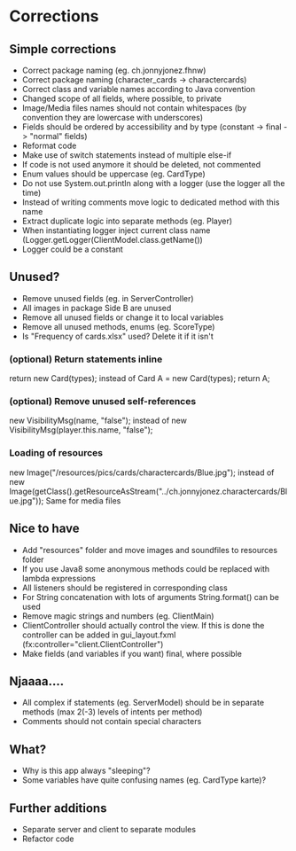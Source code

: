 # Corrections

## Simple corrections
- Correct package naming (eg. ch.jonnyjonez.fhnw)
- Correct package naming (character_cards -> charactercards)
- Correct class and variable names according to Java convention
- Changed scope of all fields, where possible, to private
- Image/Media files names should not contain whitespaces (by convention they are lowercase with underscores)
- Fields should be ordered by accessibility and by type (constant -> final -> "normal" fields)
- Reformat code
- Make use of switch statements instead of multiple else-if
- If code is not used anymore it should be deleted, not commented
- Enum values should be uppercase (eg. CardType)
- Do not use System.out.println along with a logger (use the logger all the time)
- Instead of writing comments move logic to dedicated method with this name
- Extract duplicate logic into separate methods (eg. Player)
- When instantiating logger inject current class name (Logger.getLogger(ClientModel.class.getName())
- Logger could be a constant

## Unused?
- Remove unused fields (eg. in ServerController)
- All images in package Side B are unused
- Remove all unused fields or change it to local variables
- Remove all unused methods, enums (eg. ScoreType)
- Is "Frequency of cards.xlsx" used? Delete it if it isn't

### (optional) Return statements inline
return new Card(types);
instead of
Card A = new Card(types);
return A;

### (optional) Remove unused self-references
new VisibilityMsg(name, "false");
instead of 
new VisibilityMsg(player.this.name, "false");

### Loading of resources
new Image("/resources/pics/cards/charactercards/Blue.jpg");
instead of
new Image(getClass().getResourceAsStream("../ch.jonnyjonez.charactercards/Blue.jpg"));
Same for media files

## Nice to have
- Add "resources" folder and move images and soundfiles to resources folder
- If you use Java8 some anonymous methods could be replaced with lambda expressions
- All listeners should be registered in corresponding class
- For String concatenation with lots of arguments String.format() can be used
- Remove magic strings and numbers (eg. ClientMain)
- ClientController should actually control the view. If this is done the controller can be added in gui_layout.fxml (fx:controller="client.ClientController")
- Make fields (and variables if you want) final, where possible

## Njaaaa....
- All complex if statements (eg. ServerModel) should be in separate methods (max 2(-3) levels of intents per method)
- Comments should not contain special characters 

## What?
- Why is this app always "sleeping"?
- Some variables have quite confusing names (eg. CardType karte)?

## Further additions
- Separate server and client to separate modules
- Refactor code